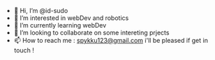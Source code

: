 - 👋 Hi, I’m @id-sudo
- 👀 I’m interested in webDev and robotics
- 🌱 I’m currently learning webDev
- 💞️ I’m looking to collaborate on some intereting prjects
- 📫 How to reach me : spykku123@gmail.com i'll be pleased if get in touch !

<!---
id-sudo/id-sudo is a ✨ special ✨ repository because its `README.md` (this file) appears on your GitHub profile.
You can click the Preview link to take a look at your changes.
--->
